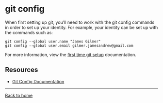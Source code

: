 # git config
When first setting up git, you'll need to work with the git config commands in order to set up your identity. 
For example, your identity can be set up with the commands such as: 
```
git config --global user.name "James Gilmer" 
git config --global user.email gilmer.jamesandrew@gmail.com
```
For more information, view the [first time git setup](https://git-scm.com/book/en/v2/Getting-Started-First-Time-Git-Setup) documentation.
## Resources 
- [Git Config Documentation](https://git-scm.com/docs/git-config)
---
[Back to home](../README.md)
